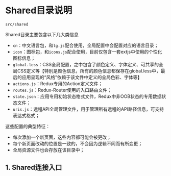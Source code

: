 # Shared目录说明

```
src/shared
```

Shared目录主要包含以下几大类信息

* `cn`：中文语言包，和`lg.js`配合使用，全局配置中会配置对应的语言目录；
* `icon`：图标包，和`icons.js`配合使用，目前仅包含一套extjs中使用的个性化图标信息；
* `global.less`：CSS全局配置，之中包含了颜色定义、字体定义、可共享的全局CSS定义等【特别是颜色信息，所有的颜色信息都保存在global.less中，最后的应用呈现的“风格”依赖于该文件中定义的全局色彩、字体等】
* `actions.js`：Redux专用的Action定义文件；
* `routes.js`：Redux-Router使用的入口路由文件；
* `state.json`：应用专用初始状态格式文件，Redux中非OOB状态的专用数据状态文件；
* `uris.js`：远程API全局管理文件，用于管理所有远程的API路径信息，可支持表达式格式；

这些配置的典型特征：

* 每次添加一个新页面，这些内容都可能会被更改；
* 每个新页面改动的位置是一致的，不会因为逻辑不同而有所变更；
* 全局资源文件也会存放在该目录中；

## 1. Shared连接入口

```

```



